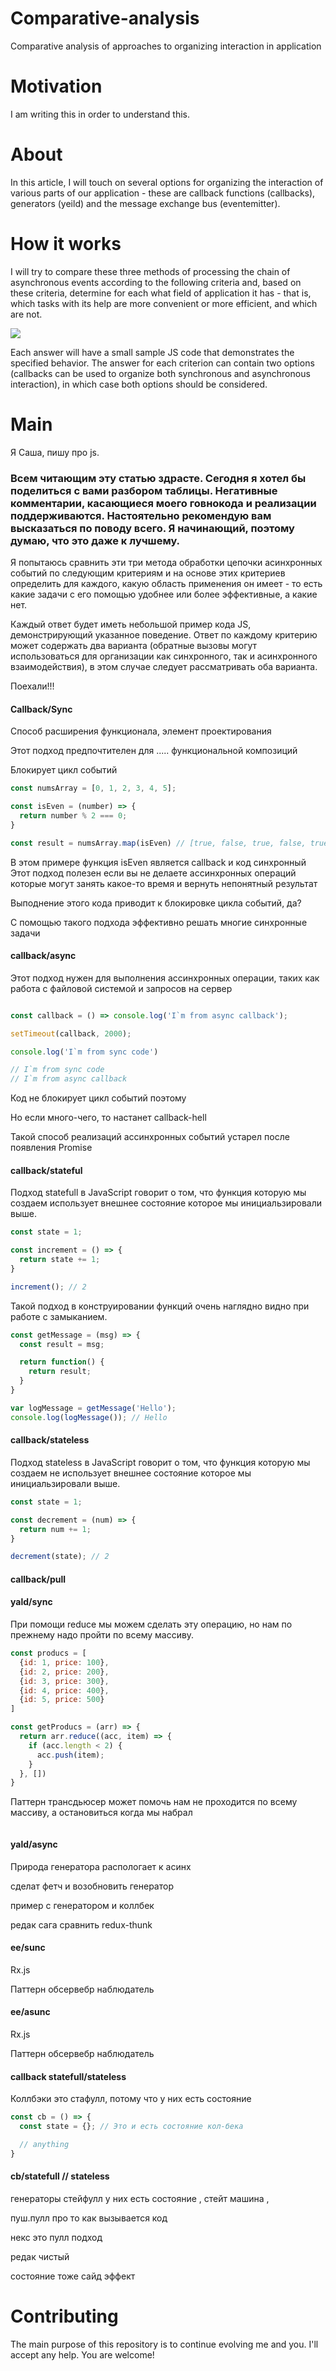 # Comparative-analysis
Comparative analysis of approaches to organizing interaction in application

# Motivation
I am writing this in order to understand this.

# About
In this article, I will touch on several options for organizing the interaction of various parts of our application - these are callback functions (callbacks), generators (yeild) and the message exchange bus (eventemitter).

# How it works

I will try to compare these three methods of processing the chain of asynchronous events according to the following criteria and, based on these criteria, determine for each what field of application it has - that is, which tasks with its help are more convenient or more efficient, and which are not.

![](https://github.com/aleksandrtamrazov/Comparative-analysis/blob/master/img/mainTable.png)

Each answer will have a small sample JS code that demonstrates the specified behavior. The answer for each criterion can contain two options (callbacks can be used to organize both synchronous and asynchronous interaction), in which case both options should be considered.

# Main

Я Саша, пишу про js.

### Всем читающим эту статью здрасте. Сегодня я хотел бы поделиться с вами разбором таблицы. Негативные комментарии, касающиеся моего говнокода и реализации поддерживаются. Настоятельно рекомендую вам высказаться по поводу всего. Я начинающий, поэтому думаю, что это даже к лучшему.

Я попытаюсь сравнить эти три метода обработки цепочки асинхронных событий по следующим критериям и на основе этих критериев определить для каждого, какую область применения он имеет - то есть какие задачи с его помощью удобнее или более эффективные, а какие нет.

Каждый ответ будет иметь небольшой пример кода JS, демонстрирующий указанное поведение. Ответ по каждому критерию может содержать два варианта (обратные вызовы могут использоваться для организации как синхронного, так и асинхронного взаимодействия), в этом случае следует рассматривать оба варианта.

Поехали!!!

#### Callback/Sync

Способ расширения функционала, элемент проектирования

Этот подход предпочтителен для ..... функциональной композиций  

Блокирует цикл событий

```js
const numsArray = [0, 1, 2, 3, 4, 5];

const isEven = (number) => {
  return number % 2 === 0;
}

const result = numsArray.map(isEven) // [true, false, true, false, true, false]
```

В этом примере функция isEven является callback и код синхронный 
Этот подход полезен если вы не делаете ассинхронных операций которые могут занять какое-то время и вернуть непонятный результат

Выподнение этого кода приводит к блокировке цикла событий, да?

С помощью такого подхода эффективно решать многие синхронные задачи

#### callback/async

Этот подход нужен для выполнения ассинхронных операции, таких как работа с файловой системой и запросов на сервер



```js

const callback = () => console.log('I`m from async callback');

setTimeout(callback, 2000);

console.log('I`m from sync code')

// I`m from sync code
// I`m from async callback

```

Код не блокирует цикл событий поэтому

Но если много-чего, то настанет callback-hell

Такой способ реализаций ассинхронных событий устарел после появления Promise

#### callback/stateful

Подход statefull в JavaScript говорит о том, что функция которую мы создаем использует внешнее состояние которое мы инициальзировали выше.

```js
const state = 1;

const increment = () => {
  return state += 1;
}

increment(); // 2
```

Такой подход в конструировании функций очень наглядно видно при работе с замыканием.

```js
const getMessage = (msg) => {
  const result = msg;

  return function() {
    return result;
  }
}

var logMessage = getMessage('Hello');
console.log(logMessage()); // Hello
```

#### callback/stateless

Подход stateless в JavaScript говорит о том, что функция которую мы создаем не использует внешнее состояние которое мы инициальзировали выше.

```js
const state = 1;

const decrement = (num) => {
  return num += 1;
}

decrement(state); // 2
```

#### callback/pull




#### yald/sync
При помощи reduce мы можем сделать эту операцию, но нам по прежнему надо пройти по всему массиву.

```js
const producs = [
  {id: 1, price: 100},
  {id: 2, price: 200},
  {id: 3, price: 300},
  {id: 4, price: 400}, 
  {id: 5, price: 500}
]

const getProducs = (arr) => {
  return arr.reduce((acc, item) => {
    if (acc.length < 2) {
      acc.push(item);
    }
  }, [])
}
```

Паттерн трансдьюсер может помочь нам не проходится по всему массиву, а остановиться когда мы набрал

```js

```

#### yald/async

Природа генератора распологает к асинх

сделат фетч и возобновить генератор

пример с генератором и коллбек

редак сага сравнить redux-thunk

#### ee/sunc

Rx.js 

Паттерн обсервебр наблюдатель

#### ee/asunc

Rx.js 

Паттерн обсервебр наблюдатель

#### callback statefull/stateless

Коллбэки это стафулл, потому что у них есть состояние

```js
const cb = () => {
  const state = {}; // Это и есть состояние кол-бека 

  // anything
}
```

#### cb/statefull // stateless

генераторы стейфулл у них есть состояние , стейт машина , 

пуш.пулл про то как вызывается код

некс это пулл подход



редак чистый 

состояние тоже сайд эффект




# Contributing
The main purpose of this repository is to continue evolving me and you. I'll accept any help. You are welcome!

